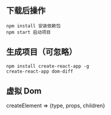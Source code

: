
## 下载后操作
```
npm install 安装依赖包
npm start 启动项目
```

## 生成项目（可忽略）
```
npm install create-react-app -g
create-react-app dom-diff
```

## 虚拟 Dom
createElement => {type, props, children}